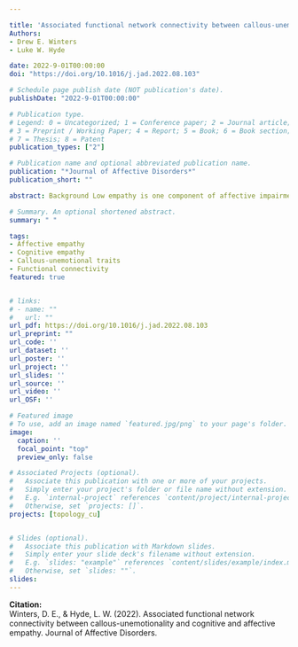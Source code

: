 ```yaml
---

title: 'Associated functional network connectivity between callous-unemotionality and cognitive and affective empathy'
Authors: 
- Drew E. Winters
- Luke W. Hyde

date: 2022-9-01T00:00:00
doi: "https://doi.org/10.1016/j.jad.2022.08.103"

# Schedule page publish date (NOT publication's date).
publishDate: "2022-9-01T00:00:00"

# Publication type.
# Legend: 0 = Uncategorized; 1 = Conference paper; 2 = Journal article;
# 3 = Preprint / Working Paper; 4 = Report; 5 = Book; 6 = Book section;
# 7 = Thesis; 8 = Patent
publication_types: ["2"]

# Publication name and optional abbreviated publication name.
publication: "*Journal of Affective Disorders*"
publication_short: ""

abstract: Background Low empathy is one component of affective impairments defining the antisocial youth phenotype callous-unemotional (CU) traits. Research suggests CU traits may be negatively associated with neural networks that are positively associated with cognitive and affective empathy – specifically the default mode (DMN), frontoparietal (FPN), and salience (SAL) networks. Determining which functional network connections are shared between CU traits and empathy could elucidate the extent to which CU traits shares neural substrates with cognitive versus affective empathy. The present study tested whether CU traits and both cognitive and affective empathy share network connections within and between the DMN, FPN, and SAL. Methods Participants (n = 112, aged 13–17, 43 % female) completed resting-state functional magnetic resonance imaging and self-reports for CU traits and empathy as part of a Nathan-Kline Institute study. Results Analyses revealed inverse associations with shared network connections between CU traits and both cognitive and affective empathy. Specifically, within-DMN connectivity negatively associated with CU traits, but positively associated with cognitive empathy; and between DMN-SAL connectivity positively associated with CU traits, but negatively associated with both cognitive and affective empathy. However, joint models revealed little variance explained by CU traits and empathy overlapped. Limitations The sample was cross-sectional collection with limited participants (n = 112) from the community that may not generalize to incarcerated adolescents. Conclusions Results demonstrate CU traits inversely associated with similar connectivity patterns as cognitive and affective empathy though prediction among constructs did not significantly overlap. Further investigation of these connections can inform a mechanistic understanding of empathy impairments in CU traits.

# Summary. An optional shortened abstract.
summary: " "

tags:
- Affective empathy
- Cognitive empathy
- Callous-unemotional traits
- Functional connectivity
featured: true


# links:
# - name: ""
#   url: ""
url_pdf: https://doi.org/10.1016/j.jad.2022.08.103 
url_preprint: ""
url_code: ''
url_dataset: ''
url_poster: ''
url_project: ''
url_slides: ''
url_source: ''
url_video: ''
url_OSF: ''

# Featured image
# To use, add an image named `featured.jpg/png` to your page's folder. 
image:
  caption: ''
  focal_point: "top"
  preview_only: false

# Associated Projects (optional).
#   Associate this publication with one or more of your projects.
#   Simply enter your project's folder or file name without extension.
#   E.g. `internal-project` references `content/project/internal-project/index.md`.
#   Otherwise, set `projects: []`.
projects: [topology_cu]


# Slides (optional).
#   Associate this publication with Markdown slides.
#   Simply enter your slide deck's filename without extension.
#   E.g. `slides: "example"` references `content/slides/example/index.md`.
#   Otherwise, set `slides: ""`.
slides: 
---
```

**Citation:**  
Winters, D. E., & Hyde, L. W. (2022). Associated functional network connectivity between callous-unemotionality and cognitive and affective empathy. Journal of Affective Disorders.








